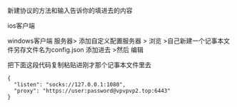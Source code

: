 新建协议的方法和输入告诉你的填进去的内容



ios客户端



windows客户端
服务器>  添加自定义配置服务器  > 浏览   >自己新建一个记事本文件另存文件名为config.json 添加进去  >然后 编辑

把下面这段代码复制粘贴进刚才那个记事本文件里去

```
{
  "listen": "socks://127.0.0.1:1080",
  "proxy": "https://user:password@vpvpvp2.top:6443"
}

```
